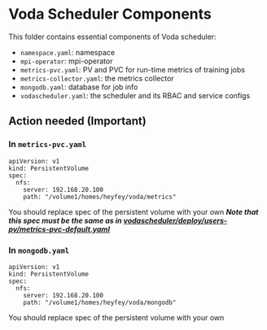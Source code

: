 # Voda Scheduler Components

This folder contains essential components of Voda scheduler:

- `namespace.yaml`: namespace
- `mpi-operator`: mpi-operator
- `metrics-pvc.yaml`: PV and PVC for run-time metrics of training jobs
- `metrics-collector.yaml`: the metrics collector
- `mongodb.yaml`: database for job info
- `vodascheduler.yaml`: the scheduler and its RBAC and service configs

## Action needed (Important)

### In `metrics-pvc.yaml`

```
apiVersion: v1
kind: PersistentVolume
spec:
  nfs:
    server: 192.168.20.100
    path: "/volume1/homes/heyfey/voda/metrics"
```

You should replace spec of the persistent volume with your own
***Note that this spec must be the same as in [vodascheduler/deploy/users-pv/metrics-pvc-default.yaml](https://github.com/heyfey/vodascheduler/blob/main/deploy/users-pv/metrics-pvc-default.yaml)***

### In `mongodb.yaml`

```
apiVersion: v1
kind: PersistentVolume
spec:
  nfs:
    server: 192.168.20.100
    path: "/volume1/homes/heyfey/voda/mongodb"
```

You should replace spec of the persistent volume with your own